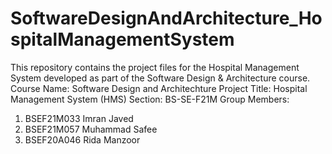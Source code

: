 # SoftwareDesignAndArchitecture_HospitalManagementSystem
This repository contains the project files for the Hospital Management System developed as part of the Software Design &amp; Architecture course.
Course Name: Software Design and Architechture
Project Title: Hospital Management System (HMS)
Section: BS-SE-F21M
Group Members:
1. BSEF21M033  Imran Javed
2. BSEF21M057  Muhammad Safee
3. BSEF20A046  Rida Manzoor
  

